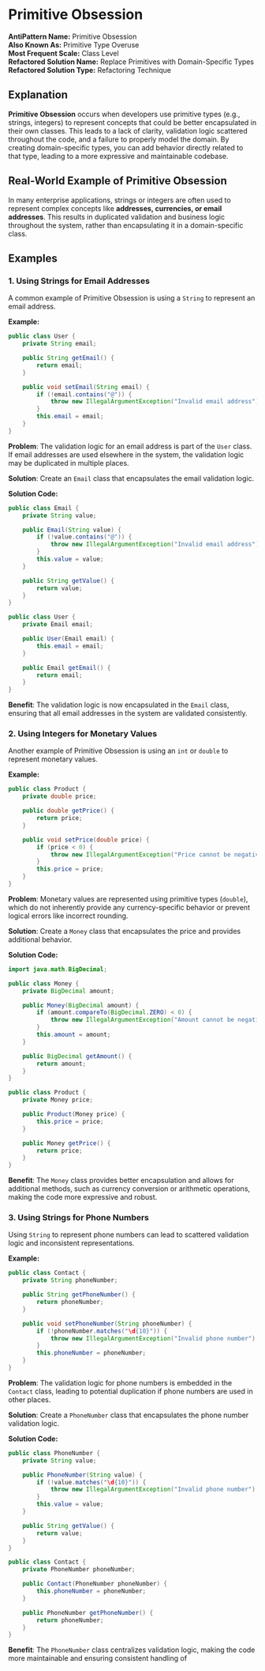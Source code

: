 # Primitive Obsession

**AntiPattern Name:** Primitive Obsession\
**Also Known As:** Primitive Type Overuse\
**Most Frequent Scale:** Class Level\
**Refactored Solution Name:** Replace Primitives with Domain-Specific Types\
**Refactored Solution Type:** Refactoring Technique

## Explanation
**Primitive Obsession** occurs when developers use primitive types (e.g., strings, integers) to represent concepts that could be better encapsulated in their own classes. This leads to a lack of clarity, validation logic scattered throughout the code, and a failure to properly model the domain. By creating domain-specific types, you can add behavior directly related to that type, leading to a more expressive and maintainable codebase.

## Real-World Example of Primitive Obsession
In many enterprise applications, strings or integers are often used to represent complex concepts like **addresses, currencies, or email addresses**. This results in duplicated validation and business logic throughout the system, rather than encapsulating it in a domain-specific class.

## Examples
### 1. Using Strings for Email Addresses

A common example of Primitive Obsession is using a `String` to represent an email address.

**Example:**

```java
public class User {
    private String email;

    public String getEmail() {
        return email;
    }

    public void setEmail(String email) {
        if (!email.contains("@")) {
            throw new IllegalArgumentException("Invalid email address");
        }
        this.email = email;
    }
}
```

**Problem**: The validation logic for an email address is part of the `User` class. If email addresses are used elsewhere in the system, the validation logic may be duplicated in multiple places.

**Solution**: Create an `Email` class that encapsulates the email validation logic.

**Solution Code:**

```java
public class Email {
    private String value;

    public Email(String value) {
        if (!value.contains("@")) {
            throw new IllegalArgumentException("Invalid email address");
        }
        this.value = value;
    }

    public String getValue() {
        return value;
    }
}

public class User {
    private Email email;

    public User(Email email) {
        this.email = email;
    }

    public Email getEmail() {
        return email;
    }
}
```

**Benefit**: The validation logic is now encapsulated in the `Email` class, ensuring that all email addresses in the system are validated consistently.

### 2. Using Integers for Monetary Values

Another example of Primitive Obsession is using an `int` or `double` to represent monetary values.

**Example:**

```java
public class Product {
    private double price;

    public double getPrice() {
        return price;
    }

    public void setPrice(double price) {
        if (price < 0) {
            throw new IllegalArgumentException("Price cannot be negative");
        }
        this.price = price;
    }
}
```

**Problem**: Monetary values are represented using primitive types (`double`), which do not inherently provide any currency-specific behavior or prevent logical errors like incorrect rounding.

**Solution**: Create a `Money` class that encapsulates the price and provides additional behavior.

**Solution Code:**

```java
import java.math.BigDecimal;

public class Money {
    private BigDecimal amount;

    public Money(BigDecimal amount) {
        if (amount.compareTo(BigDecimal.ZERO) < 0) {
            throw new IllegalArgumentException("Amount cannot be negative");
        }
        this.amount = amount;
    }

    public BigDecimal getAmount() {
        return amount;
    }
}

public class Product {
    private Money price;

    public Product(Money price) {
        this.price = price;
    }

    public Money getPrice() {
        return price;
    }
}
```

**Benefit**: The `Money` class provides better encapsulation and allows for additional methods, such as currency conversion or arithmetic operations, making the code more expressive and robust.

### 3. Using Strings for Phone Numbers

Using `String` to represent phone numbers can lead to scattered validation logic and inconsistent representations.

**Example:**

```java
public class Contact {
    private String phoneNumber;

    public String getPhoneNumber() {
        return phoneNumber;
    }

    public void setPhoneNumber(String phoneNumber) {
        if (!phoneNumber.matches("\d{10}")) {
            throw new IllegalArgumentException("Invalid phone number");
        }
        this.phoneNumber = phoneNumber;
    }
}
```

**Problem**: The validation logic for phone numbers is embedded in the `Contact` class, leading to potential duplication if phone numbers are used in other places.

**Solution**: Create a `PhoneNumber` class that encapsulates the phone number validation logic.

**Solution Code:**

```java
public class PhoneNumber {
    private String value;

    public PhoneNumber(String value) {
        if (!value.matches("\d{10}")) {
            throw new IllegalArgumentException("Invalid phone number");
        }
        this.value = value;
    }

    public String getValue() {
        return value;
    }
}

public class Contact {
    private PhoneNumber phoneNumber;

    public Contact(PhoneNumber phoneNumber) {
        this.phoneNumber = phoneNumber;
    }

    public PhoneNumber getPhoneNumber() {
        return phoneNumber;
    }
}
```

**Benefit**: The `PhoneNumber` class centralizes validation logic, making the code more maintainable and ensuring consistent handling of
